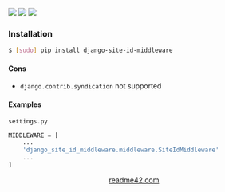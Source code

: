 <!--
https://readme42.com
-->


[![](https://img.shields.io/pypi/v/django-site-id-middleware.svg?maxAge=3600)](https://pypi.org/project/django-site-id-middleware/)
[![](https://img.shields.io/badge/License-Unlicense-blue.svg?longCache=True)](https://unlicense.org/)
[![](https://github.com/andrewp-as-is/django-site-id-middleware.py/workflows/tests42/badge.svg)](https://github.com/andrewp-as-is/django-site-id-middleware.py/actions)

### Installation
```bash
$ [sudo] pip install django-site-id-middleware
```

#### Cons
+   `django.contrib.syndication` not supported

#### Examples
`settings.py`

```python
MIDDLEWARE = [
    ...
    'django_site_id_middleware.middleware.SiteIdMiddleware'
    ...
]
```

<p align="center">
    <a href="https://readme42.com/">readme42.com</a>
</p>
